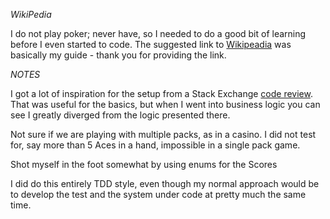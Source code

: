 
*WikiPedia*

I do not play poker; never have, so I needed to do a good bit of learning before I even started to code. The suggested link to [Wikipeadia](https://en.wikipedia.org/wiki/List_of_poker_hands) was basically my guide - thank you for providing the link.


*NOTES*

I got a lot of inspiration for the setup from a Stack Exchange [code review](https://codereview.stackexchange.com/questions/36916/weekend-challenge-poker-hand-evaluation). That was useful for the basics, but when I went into business logic you can see I greatly diverged from the logic presented there.

Not sure if we are playing with multiple packs, as in a casino. I did not test for, say more than 5 Aces in a hand, impossible in a single pack game.

Shot myself in the foot somewhat by using enums for the Scores

I did do this entirely TDD style, even though my normal approach would be to develop the test and the system under code at pretty much the same time.